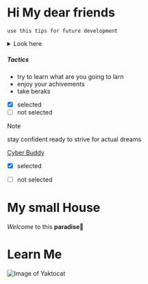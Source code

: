 

# Hi My  dear friends


`use this tips for future development`

<details>
  <summary>Look here</summary>

  #### How is your life journey?

`Enjoy it and love it huhuuu`
</details>

##### Tactics

- try to learn what are you going to larn
- enjoy your achivements
- take beraks

- [x] selected
- [ ] not selected

>[!NOTE]
>stay confident
>ready to strive for actual dreams


[Cyber Buddy](README.md)



- [x] selected
- [ ] not selected 



# My small House


 *Welcome* to this **paradise**🎉




 # Learn Me
![Image of Yaktocat](https://octodex.github.com/images/yaktocat.png)
